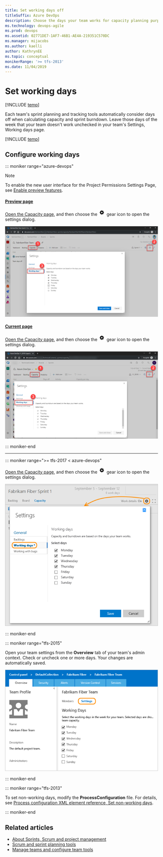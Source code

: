 ```yaml
---
title: Set working days off
titleSuffix: Azure DevOps
description: Choose the days your team works for capacity planning purposes and when using sprint/scrum methods in  Azure Boards & Team Foundation Server   
ms.technology: devops-agile
ms.prod: devops
ms.assetid: 02771DE7-1AF7-46B1-AE4A-219351C570DC
ms.manager: mijacobs
ms.author: kaelli
author: KathrynEE
ms.topic: conceptual
monikerRange: '>= tfs-2013'
ms.date: 11/04/2019
---
```


# Set working days  

[!INCLUDE [temp](../../boards/includes/version-vsts-tfs-all-versions.md)]

Each team's sprint planning and tracking tools automatically consider days off when calculating capacity and sprint burndown. Leave those days of the week that your team doesn't work unchecked in your team's Settings, Working days page.  


[!INCLUDE [temp](includes/prerequisites-team-settings.md)]

  
<a id="team-services-work-days" />  

## Configure working days

::: moniker range="azure-devops"

> [!NOTE]   
> To enable the new user interface for the Project Permissions Settings Page, see [Enable preview features](../../project/navigation/preview-features.md).

#### [Preview page](#tab/preview-page) 

[Open the Capacity page](../../boards/sprints/set-capacity.md), and then choose the ![ ](../../media/icons/team-settings-gear-icon.png) gear icon to open the settings dialog. 

![Capacity page, Settings, Working days](media/capacity-planning-open-team-settings-preview.png)  

#### [Current page](#tab/current-page) 

[Open the Capacity page](../../boards/sprints/set-capacity.md), and then choose the ![ ](../../media/icons/team-settings-gear-icon.png) gear icon to open the settings dialog. 

![Capacity page, Settings, Working days](media/capacity-planning-open-team-settings-new-nav.png)  

::: moniker-end

* * *

::: moniker range=">= tfs-2017 < azure-devops" 

[Open the Capacity page](../../boards/sprints/set-capacity.md), and then choose the ![ ](../../media/icons/team-settings-gear-icon.png) gear icon to open the settings dialog. 

![Capacity page, Settings, Working days](../../boards/plans/media/capacity-planning-open-team-settings-tfs-15.png)  

::: moniker-end

::: moniker range="tfs-2015"   

<a  id="tfs-2015-work-days" />  

Open your team settings from the **Overview** tab of your team's admin context. Check or uncheck one or more days. Your changes are automatically saved. 

![Team settings page for default working days](../../boards/plans/media/ALM_DS_WorkingDaysOff.png)  

::: moniker-end


::: moniker range="tfs-2013" 

To set non-working days, modify the **ProcessConfiguration** file. For details, see [Process configuration XML element reference, Set non-working days](../../reference/xml/process-configuration-xml-element.md#weekend_days).  

::: moniker-end

## Related articles
- [About Sprints, Scrum and project management](../../boards/sprints/scrum-overview.md) 
- [Scrum and sprint planning tools](../../boards/sprints/scrum-sprint-planning-tools.md)
- [Manage teams and configure team tools](manage-teams.md) 